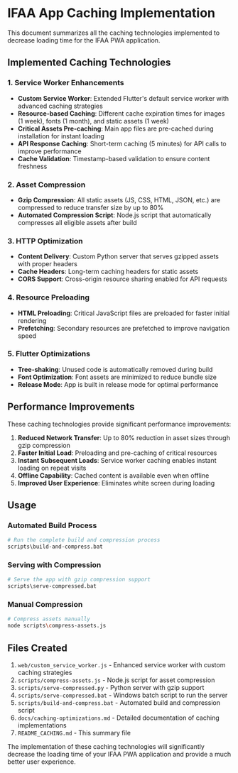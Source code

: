 # IFAA App Caching Implementation

This document summarizes all the caching technologies implemented to decrease loading time for the IFAA PWA application.

## Implemented Caching Technologies

### 1. Service Worker Enhancements
- **Custom Service Worker**: Extended Flutter's default service worker with advanced caching strategies
- **Resource-based Caching**: Different cache expiration times for images (1 week), fonts (1 month), and static assets (1 week)
- **Critical Assets Pre-caching**: Main app files are pre-cached during installation for instant loading
- **API Response Caching**: Short-term caching (5 minutes) for API calls to improve performance
- **Cache Validation**: Timestamp-based validation to ensure content freshness

### 2. Asset Compression
- **Gzip Compression**: All static assets (JS, CSS, HTML, JSON, etc.) are compressed to reduce transfer size by up to 80%
- **Automated Compression Script**: Node.js script that automatically compresses all eligible assets after build

### 3. HTTP Optimization
- **Content Delivery**: Custom Python server that serves gzipped assets with proper headers
- **Cache Headers**: Long-term caching headers for static assets
- **CORS Support**: Cross-origin resource sharing enabled for API requests

### 4. Resource Preloading
- **HTML Preloading**: Critical JavaScript files are preloaded for faster initial rendering
- **Prefetching**: Secondary resources are prefetched to improve navigation speed

### 5. Flutter Optimizations
- **Tree-shaking**: Unused code is automatically removed during build
- **Font Optimization**: Font assets are minimized to reduce bundle size
- **Release Mode**: App is built in release mode for optimal performance

## Performance Improvements

These caching technologies provide significant performance improvements:

1. **Reduced Network Transfer**: Up to 80% reduction in asset sizes through gzip compression
2. **Faster Initial Load**: Preloading and pre-caching of critical resources
3. **Instant Subsequent Loads**: Service worker caching enables instant loading on repeat visits
4. **Offline Capability**: Cached content is available even when offline
5. **Improved User Experience**: Eliminates white screen during loading

## Usage

### Automated Build Process
```bash
# Run the complete build and compression process
scripts\build-and-compress.bat
```

### Serving with Compression
```bash
# Serve the app with gzip compression support
scripts\serve-compressed.bat
```

### Manual Compression
```bash
# Compress assets manually
node scripts\compress-assets.js
```

## Files Created

1. `web/custom_service_worker.js` - Enhanced service worker with custom caching strategies
2. `scripts/compress-assets.js` - Node.js script for asset compression
3. `scripts/serve-compressed.py` - Python server with gzip support
4. `scripts/serve-compressed.bat` - Windows batch script to run the server
5. `scripts/build-and-compress.bat` - Automated build and compression script
6. `docs/caching-optimizations.md` - Detailed documentation of caching implementations
7. `README_CACHING.md` - This summary file

The implementation of these caching technologies will significantly decrease the loading time of your IFAA PWA application and provide a much better user experience.
